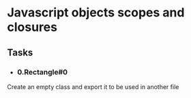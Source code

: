 # Javascript objects scopes and closures
## Tasks
- ### 0.Rectangle#0
Create an empty class and export it to be used in another file